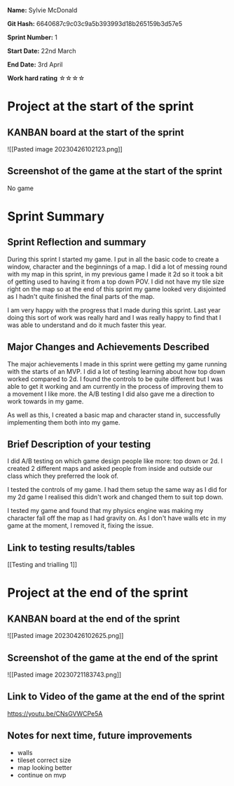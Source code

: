 **Name:** Sylvie McDonald

**Git Hash:** 6640687c9c03c9a5b393993d18b265159b3d57e5

**Sprint Number:** 1

**Start Date:** 22nd March

**End Date:** 3rd April

**Work hard rating**
☆☆☆☆

# Project at the start of the sprint
## **KANBAN board at the start of the sprint**
![[Pasted image 20230426102123.png]]

## **Screenshot of the game at the start of the sprint**
No game
# Sprint Summary
## **Sprint Reflection and summary**
During this sprint I started my game. I put in all the basic code to create a window, character and the beginnings of a map. I did a lot of messing round with my map in this sprint, in my previous game I made it 2d so it took a bit of getting used to having it from a top down POV. I did not have my tile size right on the map so at the end of this sprint my game looked very disjointed as I hadn't quite finished the final parts of the map. 

I am very happy with the progress that I made during this sprint. Last year doing this sort of work was really hard and I was really happy to find that I was able to understand and do it much faster this year.

## **Major Changes and Achievements Described**
The major achievements I made in this sprint were getting my game running with the starts of an MVP. I did a lot of testing learning about how top down worked compared to 2d. I found the controls to be quite different but I was able to get it working and am currently in the process of improving them to a movement I like more. the A/B testing I did also gave me a direction to work towards in my game.

As well as this, I created a basic map and character stand in, successfully implementing them both into my game. 

## **Brief Description of your testing**
I did A/B testing on which  game design people like more: top down or 2d. I created 2 different maps and asked people from inside and outside our class which they preferred the look of.

I tested the controls of my game. I had them setup the same way as I did for my 2d game I realised this didn't work and changed them to suit top down.

I tested my game and found that my physics engine was making my character fall off the map as I had gravity on. As I don't have walls etc in my game at the moment, I removed it, fixing the issue.

## **Link to testing results/tables**
[[Testing and trialling 1]]

# Project at the end of the sprint
## **KANBAN board at the end of the sprint**
![[Pasted image 20230426102625.png]]

## **Screenshot of the game at the end of the sprint**
![[Pasted image 20230721183743.png]]

## Link to **Video of the game at the end of the sprint**
https://youtu.be/CNsGVWCPe5A

## **Notes for next time, future improvements**
- walls
- tileset correct size
- map looking better
- continue on mvp

